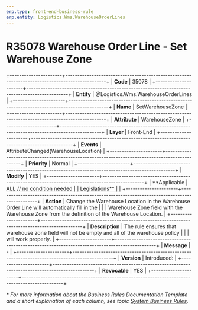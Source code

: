 ```yaml
---
erp.type: front-end-business-rule
erp.entity: Logistics.Wms.WarehouseOrderLines
---
```


# R35078 Warehouse Order Line - Set Warehouse Zone
+----------------------+-----------------------------------------------------------------------------------------------+
| **Code**             | 35078                                                                                         |
+----------------------+-----------------------------------------------------------------------------------------------+
| **Entity**           | @Logistics.Wms.WarehouseOrderLines                                                            |
+----------------------+-----------------------------------------------------------------------------------------------+
| **Name**             | SetWarehouseZonе                                                                              |
+----------------------+-----------------------------------------------------------------------------------------------+
| **Attribute**        | WarehouseZone                                                                                 |
+----------------------+-----------------------------------------------------------------------------------------------+
| **Layer**            | Front-End                                                                                     |
+----------------------+-----------------------------------------------------------------------------------------------+
| **Events**           | AttributeChanged(WarehouseLocation)                                                           |
+----------------------+-----------------------------------------------------------------------------------------------+
| **Priority**         | Normal                                                                                        |
+----------------------+-----------------------------------------------------------------------------------------------+
| **Modify**           | YES                                                                                           |
+----------------------+-----------------------------------------------------------------------------------------------+
| **Applicable         | [ALL // no condition needed                                                                   |
| Legislations**       | ](xref:applicable-legislations)                                                               |
+----------------------+-----------------------------------------------------------------------------------------------+
| **Action**           | Change the Warehouse Location in the Warehouse Order Line will automatically fill in the      |
|                      | Warehouse Zone field with the Warehouse Zone from the definition of the Warehouse Location.   |
+----------------------+-----------------------------------------------------------------------------------------------+
| **Description**      | The rule ensures that warehouse zone field will not be empty and all of the warehouse policy  |
|                      | will work properly.                                                                           |
+----------------------+-----------------------------------------------------------------------------------------------+
| **Message**          |  -                                                                                            |
+----------------------+-----------------------------------------------------------------------------------------------+
| **Version**          | Introduced:                                                                                   |
+----------------------+-----------------------------------------------------------------------------------------------+
| **Revocable**        | YES                                                                                           |
+----------------------+-----------------------------------------------------------------------------------------------+

*\* For more information about the Business Rules Documentation Template and a short explanation of each column, see
topic [System Business Rules](../templates/template-description-system-business-rules.md).*
